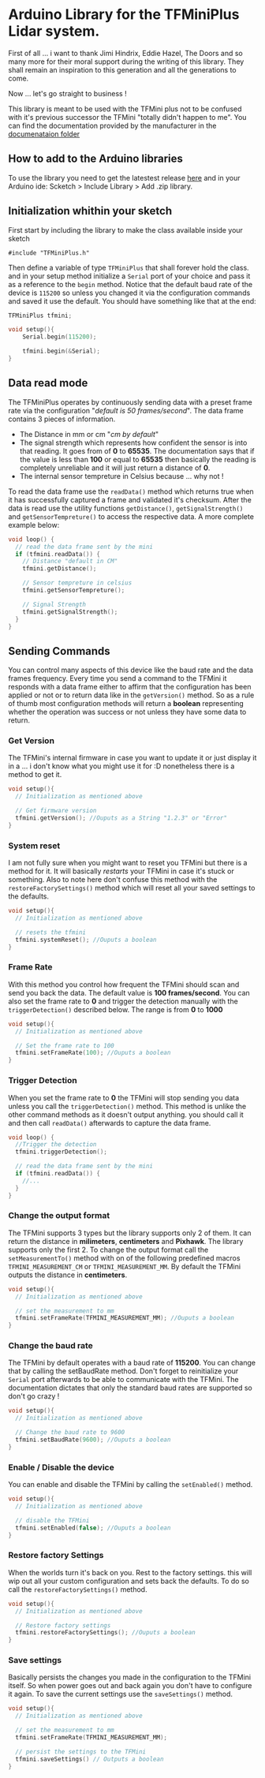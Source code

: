 # Arduino Library for the TFMiniPlus Lidar system.

First of all ... i want to thank Jimi Hindrix, Eddie Hazel, The Doors and so many more for their moral support during the writing of this library. They shall remain an inspiration to this generation and all the generations to come. 

Now ... let's go straight to business !

This library is meant to be used with the TFMini plus not to be confused with it's previous successor the TFMini "totally didn't happen to me". You can find the documentation provided by the manufacturer in the [documenataion folder](/documentation)

## How to add to the Arduino libraries

To use the library you need to get the latestest release [here](https://github.com/senegalo/TFMiniPlus/releases/latest) and in your Arduino ide: Scketch > Include Library > Add .zip library.

## Initialization whithin your sketch

First start by including the library to make the class available inside your sketch  

```
#include "TFMiniPlus.h"
```

Then define a variable of type `TFMiniPlus` that shall forever hold the class. and in your setup method initialize a `Serial` port of your choice and pass it as a reference to the `begin` method. Notice that the default baud rate of the device is `115200` so unless you changed it via the configuration commands and saved it use the default. You should have something like that at the end:

``` c++
TFMiniPlus tfmini;

void setup(){
    Serial.begin(115200);

    tfmini.begin(&Serial);
}
```

## Data read mode

The TFMiniPlus operates by continuously sending data with a preset frame rate via the configuration "_default is 50 frames/second_". The data frame contains 3 pieces of information.

* The Distance in mm or cm "_cm by default_"
* The signal strength which represents how confident the sensor is into that reading. It goes from of **0** to **65535**. The documentation says that if the value is less than **100** or equal to **65535** then basically the reading is completely unreliable and it will just return a distance of **0**. 
* The internal sensor tempreture in Celsius because ... why not !

To read the data frame use the `readData()` method which returns true when it has successfully captured a frame and validated it's checksum. After the data is read use the utility functions `getDistance()`, `getSignalStrength()` and `getSensorTempreture()` to access the respective data. A more complete example below:

``` c++
void loop() {
  // read the data frame sent by the mini
  if (tfmini.readData()) {
    // Distance "default in CM"
    tfmini.getDistance();

    // Sensor tempreture in celsius
    tfmini.getSensorTempreture();

    // Signal Strength
    tfmini.getSignalStrength();
  }
}
```

## Sending Commands

You can control many aspects of this device like the baud rate and the data frames frequency. Every time you send a command to the TFMini it responds with a data frame either to affirm that the configuration has been applied or not or to return data like in the `getVersion()` method. So as a rule of thumb most configuration methods will return a **boolean** representing whether the operation was success or not unless they have some data to return.

### Get Version

The TFMini's internal firmware in case you want to update it or just display it in a ... i don't know what you might use it for :D nonetheless there is a method to get it.

```c++
void setup(){
  // Initialization as mentioned above

  // Get firmware version
  tfmini.getVersion(); //Ouputs as a String "1.2.3" or "Error" 
}
```

### System reset

I am not fully sure when you might want to reset you TFMini but there is a method for it. It will basically _restarts_ your TFMini in case it's stuck or something. Also to note here don't confuse this method with the `restoreFactorySettings()` method which will reset all your saved settings to the defaults.

```c++
void setup(){
  // Initialization as mentioned above

  // resets the tfmini
  tfmini.systemReset(); //Ouputs a boolean   
}
```

### Frame Rate

With this method you control how frequent the TFMini should scan and send you back the data. The default value is **100 frames/second**. You can also set the frame rate to **0** and trigger the detection manually with the `triggerDetection()` described below. The range is from **0** to **1000**

```c++
void setup(){
  // Initialization as mentioned above

  // Set the frame rate to 100
  tfmini.setFrameRate(100); //Ouputs a boolean   
}
```

### Trigger Detection

When you set the frame rate to **0** the TFMini will stop sending you data unless you call the `triggerDetection()` method. This method is unlike the other command methods as it doesn't output anything. you should call it and then call `readData()` afterwards to capture the data frame.

```c++
void loop() {
  //Trigger the detection
  tfmini.triggerDetection();

  // read the data frame sent by the mini
  if (tfmini.readData()) {
    //...
  }
}
```

### Change the output format

The TFMini supports 3 types but the library supports only 2 of them. It can return the distance in **milimeters**, **centimeters** and **Pixhawk**. The library supports only the first 2. To change the output format call the `setMeasurementTo()` method with on of the following predefined macros `TFMINI_MEASUREMENT_CM` or `TFMINI_MEASUREMENT_MM`. By default the TFMini outputs the distance in **centimeters**.

```c++
void setup(){
  // Initialization as mentioned above

  // set the measurement to mm
  tfmini.setFrameRate(TFMINI_MEASUREMENT_MM); //Ouputs a boolean   
}
```

### Change the baud rate

The TFMini by default operates with a baud rate of **115200**. You can change that by calling the setBaudRate method. Don't forget to reinitialize your `Serial` port afterwards to be able to communicate with the TFMini. The documentation dictates that only the standard baud rates are supported so don't go crazy !

```c++
void setup(){
  // Initialization as mentioned above

  // Change the baud rate to 9600
  tfmini.setBaudRate(9600); //Ouputs a boolean   
}
```

### Enable / Disable the device

You can enable and disable the TFMini by calling the `setEnabled()` method. 


```c++
void setup(){
  // Initialization as mentioned above

  // disable the TFMini
  tfmini.setEnabled(false); //Ouputs a boolean   
}
```

### Restore factory Settings

When the worlds turn it's back on you. Rest to the factory settings. this will wip out all your custom configuration and sets back the defaults. To do so call the `restoreFactorySettings()` method.

```c++
void setup(){
  // Initialization as mentioned above

  // Restore factory settings
  tfmini.restoreFactorySettings(); //Ouputs a boolean   
}
```

### Save settings

Basically persists the changes you made in the configuration to the TFMini itself. So when power goes out and back again you don't have to configure it again. To save the current settings use the `saveSettings()` method.

```c++
void setup(){
  // Initialization as mentioned above

  // set the measurement to mm
  tfmini.setFrameRate(TFMINI_MEASUREMENT_MM); 

  // persist the settings to the TFMini
  tfmini.saveSettings() // Outputs a boolean    
}
```